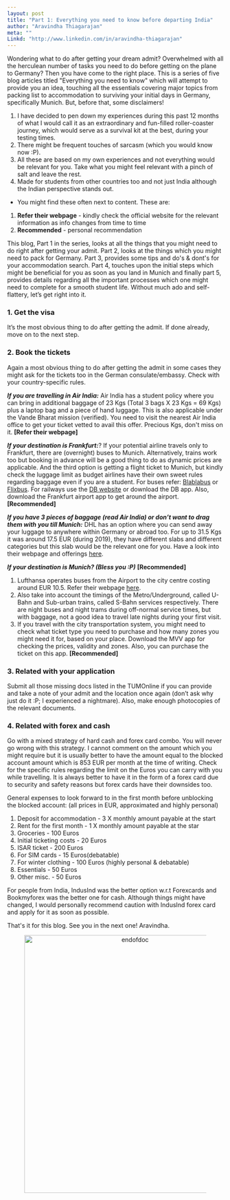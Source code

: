 ```yaml
---
layout: post
title: "Part 1: Everything you need to know before departing India"
author: "Aravindha Thiagarajan"
meta: ""
Linkd: "http://www.linkedin.com/in/aravindha-thiagarajan"
---
```


Wondering what to do after getting your dream admit? Overwhelmed with all the herculean number of tasks you need to do before getting on the plane to Germany? Then you have come to the right place. This is a series of five blog articles titled "Everything you need to know" which will attempt to provide you an idea, touching all the essentials covering major topics from packing list to accommodation to surviving your initial days in Germany, specifically Munich. But, before that, some disclaimers!

1. I have decided to pen down my experiences during this past 12 months of what I would call it as an extraordinary and fun-filled roller-coaster journey, which would serve as a survival kit at the best, during your testing times. 
2. There might be frequent touches of sarcasm (which you would know now :P).        	
3. All these are based on my own experiences and not everything would be relevant for you. Take what you might feel relevant with a pinch of salt and leave the rest.
4. Made for students from other countries too and not just India although the Indian perspective stands out.

- You might find these often next to content. These are: 
1. **Refer their webpage** 	- kindly check the official website for the relevant information as info changes from time to time
2. **Recommended** 		- personal recommendation

This blog, Part 1 in the series, looks at all the things that you might need to do right after getting your admit. Part 2, looks at the things which you might need to pack for Germany. Part 3, provides some tips and do's & dont's for your accommodation search. Part 4, touches upon the initial steps which might be beneficial for you as soon as you land in Munich and finally part 5, provides details regarding all the important processes which one might need to complete for a smooth student life. Without much ado and self-flattery, let’s get right into it.

### 1. Get the visa  
It’s the most obvious thing to do after getting the admit. If done already, move on to the next step.

### 2. Book the tickets
Again a most obvious thing to do after getting the admit in some cases they might ask for the tickets too in the German consulate/embassy. Check with your country-specific rules.

**_If you are travelling in Air India:_** Air India has a student policy where you can bring in additional baggage of 23 Kgs (Total 3 bags X 23 Kgs = 69 Kgs) plus a laptop bag and a piece of hand luggage. This is also applicable under the Vande Bharat mission (verified). You need to visit the nearest Air India office to get your ticket vetted to avail this offer. Precious Kgs, don't miss on it. **[Refer their webpage]**

**_If your destination is Frankfurt:_**? If your potential airline travels only to Frankfurt, there are (overnight) buses to Munich. Alternatively, trains work too but booking in advance will be a good thing to do as dynamic prices are applicable. And the third option is getting a flight ticket to Munich, but kindly check the luggage limit as budget airlines have their own sweet rules regarding baggage even if you are a student. For buses refer: [Blablabus](https://www.ouibus.com/) or [Flixbus](https://global.flixbus.com/bus/germany). For railways use the [DB website](https://www.bahn.com/en/view/index.shtml#slc) or download the DB app. Also, download the Frankfurt airport app to get around the airport.**[Recommended]**

**_If you have 3 pieces of baggage (read Air India) or don’t want to drag them with you till Munich:_** DHL has an option where you can send away your luggage to anywhere within Germany or abroad too. For up to 31.5 Kgs it was around 17.5 EUR (during 2019), they have different slabs and different categories but this slab would be the relevant one for you. Have a look into their webpage and offerings [here](https://www.dhl.de/en/privatkunden/pakete-versenden/deutschlandweit-versenden/reisegepaeck.html).

**_If your destination is Munich? (Bless you :P)_** **[Recommended]**
1. Lufthansa operates buses from the Airport to the city centre costing around EUR 10.5. Refer their webpage [here](https://www.airportbus-muenchen.de/en).
2. Also take into account the timings of the Metro/Underground, called U-Bahn and Sub-urban trains, called S-Bahn services respectively. There are night buses and night trams during off-normal service times, but with baggage, not a good idea to travel late nights during your first visit.
3. If you travel with the city transportation system, you might need to check what ticket type you need to purchase and how many zones you might need it for, based on your place. Download the MVV app for checking the prices, validity and zones. Also, you can purchase the ticket on this app. **[Recommended]**

### 3. Related with your application
Submit all those missing docs listed in the TUMOnline if you can provide and take a note of your admit and the location once again (don’t ask why just do it :P; I experienced a nightmare). Also, make enough photocopies of the relevant documents.

### 4. Related with forex and cash
Go with a mixed strategy of hard cash and forex card combo. You will never go wrong with this strategy. I cannot comment on the amount which you might require but it is usually better to have the amount equal to the blocked account amount which is 853 EUR per month at the time of writing. Check for the specific rules regarding the limit on the Euros you can carry with you while travelling. It is always better to have it in the form of a forex card due to security and safety reasons but forex cards have their downsides too.

General expenses to look forward to in the first month before unblocking the blocked account: (all prices in EUR, approximated and highly personal)

1. Deposit for accommodation 	- 3 X monthly amount payable at the start
2. Rent for the first month 	- 1 X monthly amount payable at the star
3. Groceries 			- 100 Euros
4. Initial ticketing costs 	- 20 Euros
5. ISAR ticket 			- 200 Euros
6. For SIM cards 		- 15 Euros(debatable)
7. For winter clothing 		- 100 Euros (highly personal & debatable)
8. Essentials 			- 50 Euros
9. Other misc. 			- 50 Euros

For people from India, IndusInd was the better option w.r.t Forexcards and Bookmyforex was the better one for cash. Although things might have changed, I would personally recommend caution with IndusInd forex card and apply for it as soon as possible.

That's it for this blog. See you in the next one! Aravindha.

<figure align="center">
<img src="/img/blog_img/Thats_all_folks.png" width="500" height="600" alt="endofdoc">
</figure>
